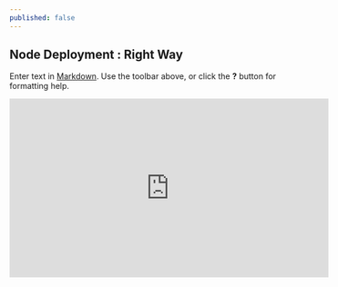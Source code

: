 ```yaml
---
published: false
---
```

## Node Deployment : Right Way

Enter text in [Markdown](http://daringfireball.net/projects/markdown/). Use the toolbar above, or click the **?** button for formatting help.

<iframe width="560" height="315" src="https://www.youtube.com/embed/XxRuW1pfGTI?list=PLoYCgNOIyGAApoDfJHjmMgGNlYenKg5jO&amp;controls=0&amp;showinfo=0" frameborder="0" allowfullscreen></iframe>